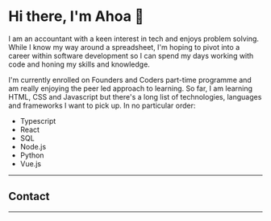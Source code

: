 
<!--
**ahoat/ahoat** is a ✨ _special_ ✨ repository because its `README.md` (this file) appears on your GitHub profile.

Here are some ideas to get you started:

- 🔭 I’m currently working on ...
- 🌱 I’m currently learning ...
- 👯 I’m looking to collaborate on ...
- 🤔 I’m looking for help with ...
- 💬 Ask me about ...
- 📫 How to reach me: ...
- 😄 Pronouns: ...
- ⚡ Fun fact: ...
-->


# Hi there, I'm Ahoa 👋

I am an accountant with a keen interest in tech and enjoys problem solving.
While I know my way around a spreadsheet, I'm hoping to pivot into a career within software development so I can spend my days working with code and honing my skills and knowledge.

I'm currently enrolled on Founders and Coders part-time programme and am really enjoying the peer led approach to learning.
So far, I am learning HTML, CSS and Javascript but there's a long list of technologies, languages and frameworks I want to pick up.  In no particular order:
- Typescript
- React
- SQL
- Node.js
- Python
- Vue.js


---
## Contact

---




